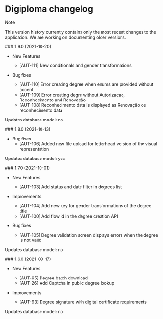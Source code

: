 ﻿# Digiploma changelog

> [!NOTE]
> This version history currently contains only the most recent changes to the application. We are working on
> documenting older versions.

<a name="v1-9-0" />
### 1.9.0 (2021-10-20)

* New Features
  * [AUT-111] New conditionals and gender transformations

* Bug fixes
  * [AUT-110] Error creating degree when enums are provided without accent
  * [AUT-109] Error creating degre without Autorizacao, Reconhecimento and Renovação
  * [AUT-108] Reconhecimento data is displayed as Renovação de reconhecimento data

Updates database model: no

<a name="v1-8-0" />
### 1.8.0 (2021-10-13)

* Bug fixes
  * [AUT-106] Added new file upload for letterhead version of the visual representation

Updates database model: yes

<a name="v1-7-0" />
### 1.7.0 (2021-10-01)

* New Features
  * [AUT-103] Add status and date filter in degrees list

* Improvements
  * [AUT-104] Add new key for gender transformations of the degree title
  * [AUT-100] Add flow id in the degree creation API

* Bug fixes
  * [AUT-105] Degree validation screen displays errors when the degree is not valid

Updates database model: no

<a name="v1-6-0" />
### 1.6.0 (2021-09-17)

* New Features
  * [AUT-95] Degree batch download
  * [AUT-26] Add Captcha in public degree lookup

* Improvements
  * [AUT-93] Degree signature with digital certificate requirements

Updates database model: no
